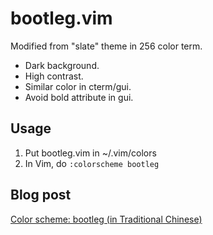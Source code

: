 bootleg.vim
===========

Modified from "slate" theme in 256 color term.

- Dark background.
- High contrast.
- Similar color in cterm/gui.
- Avoid bold attribute in gui.

Usage
--
1. Put bootleg.vim in ~/.vim/colors
2. In Vim, do `:colorscheme bootleg`

Blog post
--
[Color scheme: bootleg (in Traditional Chinese)](http://bootleq.blogspot.com/2010/08/color-scheme-bootleg.html)
